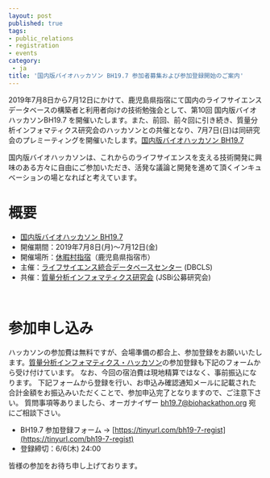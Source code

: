 ```yaml
---
layout: post
published: true
tags:
- public_relations
- registration
- events
category:
 - ja
title: '国内版バイオハッカソン BH19.7 参加者募集および参加登録開始のご案内'
---
```

2019年7月8日から7月12日にかけて、鹿児島県指宿にて国内のライフサイエンスデータベースの構築者と利用者向けの技術勉強会として、第10回 国内版バイオハッカソンBH19.7 を開催いたします。また、前回、前々回に引き続き、質量分析インフォマティクス研究会のハッカソンとの共催となり、7月7日(日)は同研究会のプレミーティングを開催いたします。[国内版バイオハッカソン BH19.7](http://wiki.lifesciencedb.jp/mw/BH19.7)

国内版バイオハッカソンは、これからのライフサイエンスを支える技術開発に興味のある方々に自由にご参加いただき、活発な議論と開発を進めて頂くインキュベーションの場となればと考えています。
<br />

# 概要
*  [国内版バイオハッカソン BH19.7](http://wiki.lifesciencedb.jp/mw/BH19.7)
*  開催期間：2019年7月8日(月)～7月12日(金)
*  開催場所：[休暇村指宿](https://www.qkamura.or.jp/ibusuki/)（鹿児島県指宿市）
*  主催：[ライフサイエンス統合データベースセンター](https://dbcls.rois.ac.jp/) (DBCLS)
*  共催：[質量分析インフォマティクス研究会](http://ms-bio.info/) (JSBi公募研究会)

<br />

# 参加申し込み
ハッカソンの参加費は無料ですが、会場準備の都合上、参加登録をお願いいたします。[質量分析インフォマティクス・ハッカソン](http://ms-bio.info/2019h.html)の参加登録も下記のフォームから受け付けています。
なお、今回の宿泊費は現地精算ではなく、事前振込になります。
下記フォームから登録を行い、お申込み確認通知メールに記載された合計金額をお振込みいただくことで、参加申込完了となりますので、ご注意下さい。
質問事項等ありましたら、オーガナイザー bh19.7@biohackathon.org 宛にご相談下さい。

*  BH19.7 参加登録フォーム → [https://tinyurl.com/bh19-7-regist](https://tinyurl.com/bh19-7-regist)
*  登録締切：6/6(木) 24:00

皆様の参加をお待ち申し上げております。
